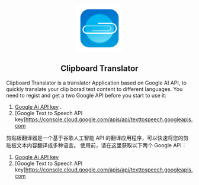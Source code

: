 <div align="center">
</br>
  
<img src="./ClipboardTranslator/Assets.xcassets/AppIcon.appiconset/Cliptrans-1.png" width="128px">
</br>


## Clipboard Translator

</div>

Clipboard Translator is a translator Application based on Google AI API, to quickly translate your clip borad text content to different languages.
You need to regist and get a two Google API before you start to use it:
1. [Google Ai API key](https://aistudio.google.com/app/apikey) .
2. [Google Text to Speech API key]https://console.cloud.google.com/apis/api/texttospeech.googleapis.com

剪贴板翻译器是一个基于谷歌人工智能 API 的翻译应用程序，可以快速将您的剪贴板文本内容翻译成多种语言。
使用前，请在这里获取以下两个 Google API：
1. [Google Ai API key](https://aistudio.google.com/app/apikey)
2. [Google Text to Speech API key]https://console.cloud.google.com/apis/api/texttospeech.googleapis.com
